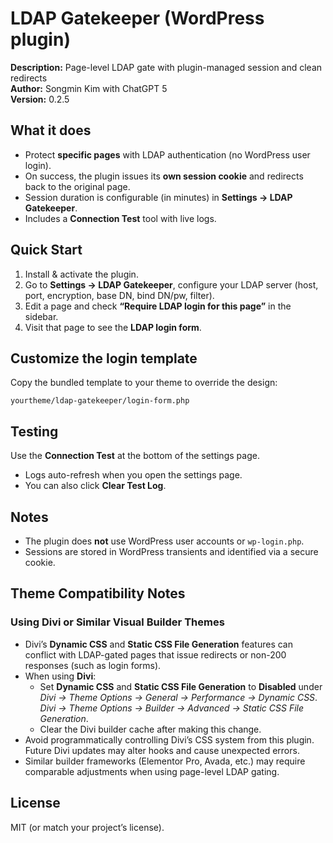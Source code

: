 # LDAP Gatekeeper (WordPress plugin)

**Description:** Page-level LDAP gate with plugin-managed session and clean redirects  
**Author:** Songmin Kim with ChatGPT 5  
**Version:** 0.2.5

## What it does
- Protect **specific pages** with LDAP authentication (no WordPress user login).
- On success, the plugin issues its **own session cookie** and redirects back to the original page.
- Session duration is configurable (in minutes) in **Settings → LDAP Gatekeeper**.
- Includes a **Connection Test** tool with live logs.

## Quick Start
1. Install & activate the plugin.
2. Go to **Settings → LDAP Gatekeeper**, configure your LDAP server (host, port, encryption, base DN, bind DN/pw, filter).
3. Edit a page and check **“Require LDAP login for this page”** in the sidebar.
4. Visit that page to see the **LDAP login form**.

## Customize the login template
Copy the bundled template to your theme to override the design:
```
yourtheme/ldap-gatekeeper/login-form.php
```

## Testing
Use the **Connection Test** at the bottom of the settings page.  
- Logs auto-refresh when you open the settings page.  
- You can also click **Clear Test Log**.

## Notes
- The plugin does **not** use WordPress user accounts or `wp-login.php`.
- Sessions are stored in WordPress transients and identified via a secure cookie.

## Theme Compatibility Notes

### Using Divi or Similar Visual Builder Themes
- Divi’s **Dynamic CSS** and **Static CSS File Generation** features can conflict with LDAP-gated pages that issue redirects or non-200 responses (such as login forms).
- When using **Divi**:
  - Set **Dynamic CSS** and **Static CSS File Generation** to **Disabled** under  
    *Divi → Theme Options → General → Performance → Dynamic CSS*.
    *Divi → Theme Options → Builder → Advanced → Static CSS File Generation*.
  - Clear the Divi builder cache after making this change.
- Avoid programmatically controlling Divi’s CSS system from this plugin. Future Divi updates may alter hooks and cause unexpected errors.
- Similar builder frameworks (Elementor Pro, Avada, etc.) may require comparable adjustments when using page-level LDAP gating.

## License
MIT (or match your project’s license).
